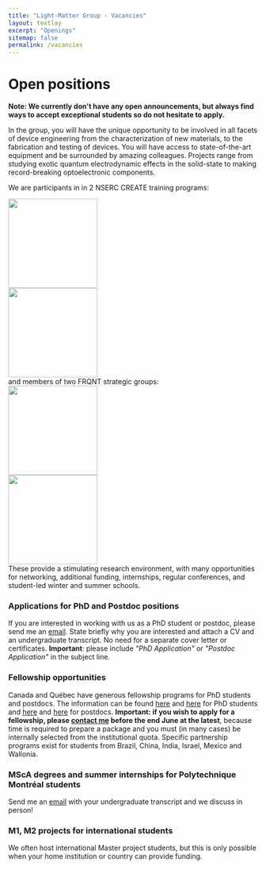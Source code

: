 ```yaml
---
title: "Light-Matter Group - Vacancies"
layout: textlay
excerpt: "Openings"
sitemap: false
permalink: /vacancies
---
```


# Open positions

**Note: We currently don't have any open announcements, but always find ways to accept exceptional students so do not hesitate to apply.**

In the group, you will have the unique opportunity to be involved in all facets of device engineering from the characterization of new materials, to the fabrication and testing of devices. You will have access to state-of-the-art equipment and be surrounded by amazing colleagues. Projects range from studying exotic quantum electrodynamic effects in the solid-state to making record-breaking optoelectronic components.

We are participants in in 2 NSERC CREATE training programs:
<div class="row">
   <div class="col-sm-6">
   <img src="{{ site.url }}{{ site.baseurl }}/images/logopic/qscitech.png" style="width: 180px">
   </div>
   <div class="col-sm-6">
   <img src="{{ site.url }}{{ site.baseurl }}/images/logopic/CreateSeed.png" style="width: 180px">
   </div>
</div>
and members of two FRQNT strategic groups:
<div class="row">
   <div class="col-sm-6">
   <img src="{{ site.url }}{{ site.baseurl }}/images/logopic/rqmp.png" style="width: 180px">
   </div>
   <div class="col-sm-6">
   <img src="{{ site.url }}{{ site.baseurl }}/images/logopic/intriq.png" style="width: 180px">
   </div>
</div>
These provide a stimulating research environment, with many opportunities for networking, additional funding, internships, regular conferences, and student-led winter and summer schools.

### Applications for PhD and Postdoc positions
If you are interested in working with us as a PhD student or postdoc, please send me an [email](mailto:s.kena-cohen@polymtl.ca). State briefly why you are interested and attach a CV and an undergraduate transcript. No need for a separate cover letter or certificates. **Important**: please include _"PhD Application"_ or _"Postdoc Application"_ in the subject line.

### Fellowship opportunities ###
Canada and Québec have generous fellowship programs for PhD students and postdocs. The information can be found [here](https://www.nserc-crsng.gc.ca/Students-Etudiants/PG-CS/index_eng.asp) and [here](https://frq.gouv.qc.ca/programme/bourses-dexcellence-pour-etudiants-etrangers-pbeee/) for PhD students and [here](https://banting.fellowships-bourses.gc.ca/en/app-dem_overview-apercu.html) and [here](https://frq.gouv.qc.ca/en/program/merit-scholarship-program-for-foreign-students-pbeee/) for postdocs. **Important: if you wish to apply for a fellowship, please [contact me](mailto:s.kena-cohen@polymtl.ca) before the end June at the latest**, because time is required to prepare a package and you must (in many cases) be internally selected from the institutional quota.
Specific partnership programs exist for students from Brazil, China, India, Israel, Mexico and Wallonia.

### MScA degrees and summer internships for Polytechnique Montréal students
Send me an [email](mailto:s.kena-cohen@polymtl.ca) with your undergraduate transcript and we discuss in person!

### M1, M2 projects for international students
We often host international Master project students, but this is only possible when your home institution or country can provide funding.
